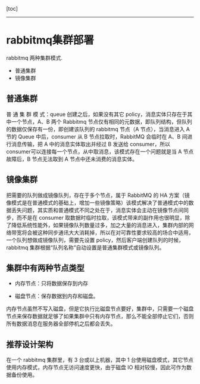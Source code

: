 [toc]

---

# rabbitmq集群部署

rabbitmq 两种集群模式.

- 普通集群
- 镜像集群

## 普通集群

普 通 集 群 模 式：queue 创建之后，如果没有其它 policy，消息实体只存在于其中一个节点，A、B 两个 Rabbitmq 节点仅有相同的元数据，即队列结构，但队列的数据仅保存有一份，即创建该队列的 rabbitmq 节点（A 节点），当消息进入 A 节的 Queue 中后，consumer 从 B 节点拉取时，RabbitMQ 会临时在 A、B 间进行消息传输，把 A 中的消息实体取出并经过 B 发送给 consumer，所以 consumer可以连接每一个节点，从中取消息，该模式存在一个问题就是当 A 节点故障后，B 节点无法取到 A 节点中还未消费的消息实体。

## 镜像集群

把需要的队列做成镜像队列，存在于多个节点，属于 RabbitMQ 的 HA 方案（镜像模式是在普通模式的基础上，增加一些镜像策略）该模式解决了普通模式中的数据丢失问题，其实质和普通模式不同之处在于，消息实体会主动在镜像节点间同步，而不是在 consumer 取数据时临时拉取，该模式带来的副作用也很明显，除了降低系统性能外，如果镜像队列数量过多，加之大量的消息进入，集群内部的网络带宽将会被这种同步通讯大大消耗掉，所以在对可靠性要求较高的场合中适用，一个队列想做成镜像队列，需要先设置 policy，然后客户端创建队列的时候，rabbitmq 集群根据“队列名称”自动设置是普通集群模式或镜像队列。

## 集群中有两种节点类型
- 内存节点：只将数据保存到内存

- 磁盘节点：保存数据到内存和磁盘。

内存节点虽然不写入磁盘，但是它执行比磁盘节点要好，集群中，只需要一个磁盘节点来保存数据就足够了如果集群中只有内存节点，那么不能全部停止它们，否则所有数据消息在服务器全部停机之后都会丢失。

## 推荐设计架构

在一个 rabbitmq 集群里，有 3 台或以上机器，其中 1 台使用磁盘模式，其它节点使用内存模式，内存节点无访问速度更快，由于磁盘 IO 相对较慢，因此可作为数据备份使用。